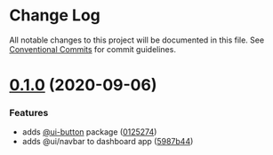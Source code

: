 # Change Log

All notable changes to this project will be documented in this file.
See [Conventional Commits](https://conventionalcommits.org) for commit guidelines.

# [0.1.0](https://github.com/ghoshnirmalya/git-flash-front-end/compare/@front-end/dashboard@0.0.1...@front-end/dashboard@0.1.0) (2020-09-06)

### Features

- adds [@ui-button](https://github.com/ui-button) package ([0125274](https://github.com/ghoshnirmalya/git-flash-front-end/commit/0125274722709c13962adc22cb55248e37a930ce))
- adds @ui/navbar to dashboard app ([5987b44](https://github.com/ghoshnirmalya/git-flash-front-end/commit/5987b44771675bad906d457f0a0a6e60cfcb4e2a))
